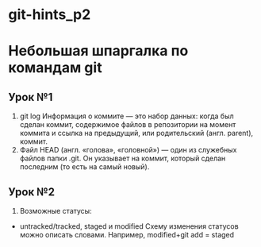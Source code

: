 # git-hints_p2
# Небольшая шпаргалка по командам git
## Урок №1
1. git log
   Информация о коммите — это набор данных: когда был сделан коммит, содержимое файлов в репозитории на 
   момент коммита и ссылка на предыдущий, или родительский (англ. parent), коммит.
2. Файл HEAD (англ. «голова», «головной») — один из служебных файлов папки .git. 
   Он указывает на коммит, который сделан последним (то есть на самый новый).
## Урок №2
1. Возможные статусы:
- untracked/tracked, staged и modified
  Схему изменения статусов можно описать словами. Например, modified+git add = staged
